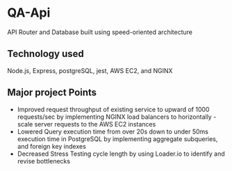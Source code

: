 # QA-Api
API Router and Database built using speed-oriented architecture

## Technology used
Node.js, Express, postgreSQL, jest, AWS EC2, and NGINX

## Major project Points
- Improved request throughput of existing service  to upward of 1000 requests/sec by implementing NGINX load balancers to horizontally - scale server requests to the AWS EC2 instances
- Lowered Query execution time from over 20s down to under 50ms execution time in PostgreSQL by implementing aggregate subqueries, and foreign key indexes
- Decreased Stress Testing cycle length by using Loader.io to identify and revise bottlenecks
